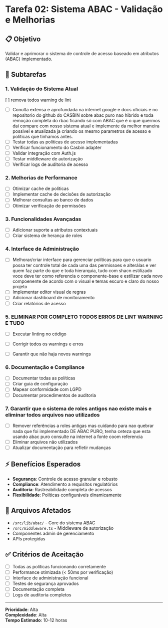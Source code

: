 # Tarefa 02: Sistema ABAC - Validação e Melhorias

## 📋 Objetivo
Validar e aprimorar o sistema de controle de acesso baseado em atributos (ABAC) implementado.

## 🎯 Subtarefas

### 1. Validação do Sistema Atual
 [ ] remova todos warning de lint
- [ ] Conulta extensa e aprofundada na internet google e docs oficiais e no repositorio do github do CASBIN sobre abac puro nao hibrido e toda remoção completa do rbac ficando só com ABAC que é o que quermos dai compare com nosso sistema atual e implemente da melhor maneira possivel e atualizada ja criando os mesmo parametros de acesso e politicas que tinhamos antes.
- [ ] Testar todas as políticas de acesso implementadas
- [ ] Verificar funcionamento do Casbin adapter
- [ ] Validar integração com Auth.js
- [ ] Testar middleware de autorização
- [ ] Verificar logs de auditoria de acesso

### 2. Melhorias de Performance
- [ ] Otimizar cache de políticas
- [ ] Implementar cache de decisões de autorização
- [ ] Melhorar consultas ao banco de dados
- [ ] Otimizar verificação de permissões

### 3. Funcionalidades Avançadas
- [ ] Adicionar suporte a atributos contextuais
- [ ] Criar sistema de herança de roles

### 4. Interface de Administração
- [ ] Melhorar/criar  interface para gerenciar políticas para que o usuario possa ter controle total de cada uma das permissoes e alterálas e ver quem faz parte do que e toda hierarquia, tudo com shacn estilizado voce deve ter como referencia o componente-base e estilizar cada novo compoenente de acordo com o visual e temas escuro e claro do nosso projeto
- [ ] Implementar editor visual de regras
- [ ] Adicionar dashboard de monitoramento
- [ ] Criar relatórios de acesso

### 5. ELIMINAR POR COMPLETO TODOS ERROS DE LINT WARNING E TUDO
- [ ] Executar linting no código
- [ ] Corrigir todos os warnings e erros
- [ ] Garantir que não haja novos warnings


### 6. Documentação e Compliance
- [ ] Documentar todas as políticas
- [ ] Criar guia de configuração
- [ ] Mapear conformidade com LGPD
- [ ] Documentar procedimentos de auditoria

### 7. Garantir que o sistema de roles antigos nao existe mais e eliminar todos arquivos nao utilizados
- [ ] Remover referências a roles antigas mas cuidando para nao quebrar nada que foi implementado DE ABAC PURO, tenha ceteza que esta usando abac puro consulte na internet a fonte coom referencia
- [ ] Eliminar arquivos não utilizados
- [ ] Atualizar documentação para refletir mudanças

## ⚡ Benefícios Esperados
- **Segurança**: Controle de acesso granular e robusto
- **Compliance**: Atendimento a requisitos regulatórios
- **Auditoria**: Rastreabilidade completa de acessos
- **Flexibilidade**: Políticas configuráveis dinamicamente

## 🔧 Arquivos Afetados
- `/src/lib/abac/` - Core do sistema ABAC
- `/src/middleware.ts` - Middleware de autorização
- Componentes admin de gerenciamento
- APIs protegidas

## ✅ Critérios de Aceitação
- [ ] Todas as políticas funcionando corretamente
- [ ] Performance otimizada (< 50ms por verificação)
- [ ] Interface de administração funcional
- [ ] Testes de segurança aprovados
- [ ] Documentação completa
- [ ] Logs de auditoria completos

---
**Prioridade**: Alta  
**Complexidade**: Alta  
**Tempo Estimado**: 10-12 horas
